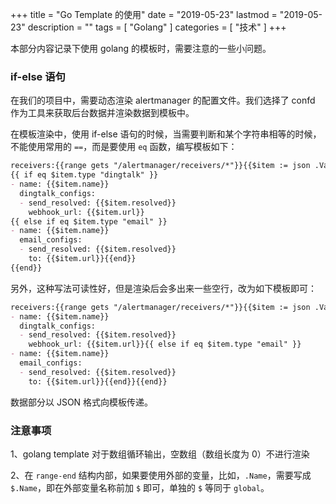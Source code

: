 +++
title = "Go Template 的使用"
date = "2019-05-23"
lastmod = "2019-05-23"
description = ""
tags = [
    "Golang"
]
categories = [
    "技术"
]
+++

本部分内容记录下使用 golang 的模板时，需要注意的一些小问题。

<!--more-->

### if-else 语句

在我们的项目中，需要动态渲染 alertmanager 的配置文件。我们选择了 confd 作为工具来获取后台数据并渲染数据到模板中。

在模板渲染中，使用 if-else 语句的时候，当需要判断和某个字符串相等的时候，不能使用常用的 `==`，而是要使用 `eq` 函数，编写模板如下：
```markdown
receivers:{{range gets "/alertmanager/receivers/*"}}{{$item := json .Value}}
{{ if eq $item.type "dingtalk" }}
- name: {{$item.name}}
  dingtalk_configs:
  - send_resolved: {{$item.resolved}}
    webhook_url: {{$item.url}}
{{ else if eq $item.type "email" }}
- name: {{$item.name}}
  email_configs:
  - send_resolved: {{$item.resolved}}
    to: {{$item.url}}{{end}}
{{end}}
```
另外，这种写法可读性好，但是渲染后会多出来一些空行，改为如下模板即可：
```markdown
receivers:{{range gets "/alertmanager/receivers/*"}}{{$item := json .Value}}{{ if eq $item.type "dingtalk" }}
- name: {{$item.name}}
  dingtalk_configs:
  - send_resolved: {{$item.resolved}}
    webhook_url: {{$item.url}}{{ else if eq $item.type "email" }}
- name: {{$item.name}}
  email_configs:
  - send_resolved: {{$item.resolved}}
    to: {{$item.url}}{{end}}{{end}}
```
数据部分以 JSON 格式向模板传递。

### 注意事项

1、golang template 对于数组循环输出，空数组（数组长度为 0）不进行渲染

2、在 `range-end` 结构内部，如果要使用外部的变量，比如，`.Name`，需要写成 `$.Name`，即在外部变量名称前加 `$` 即可，单独的 `$` 等同于 `global`。
